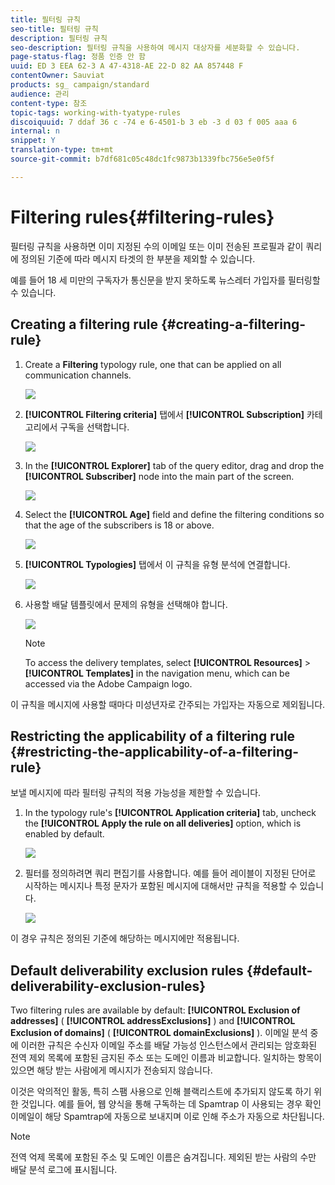```yaml
---
title: 필터링 규칙
seo-title: 필터링 규칙
description: 필터링 규칙
seo-description: 필터링 규칙을 사용하여 메시지 대상자를 세분화할 수 있습니다.
page-status-flag: 정품 인증 안 함
uuid: ED 3 EEA 62-3 A 47-4318-AE 22-D 82 AA 857448 F
contentOwner: Sauviat
products: sg_ campaign/standard
audience: 관리
content-type: 참조
topic-tags: working-with-tyatype-rules
discoiquuid: 7 ddaf 36 c -74 e 6-4501-b 3 eb -3 d 03 f 005 aaa 6
internal: n
snippet: Y
translation-type: tm+mt
source-git-commit: b7df681c05c48dc1fc9873b1339fbc756e5e0f5f

---
```



# Filtering rules{#filtering-rules}

필터링 규칙을 사용하면 이미 지정된 수의 이메일 또는 이미 전송된 프로필과 같이 쿼리에 정의된 기준에 따라 메시지 타겟의 한 부분을 제외할 수 있습니다.

예를 들어 18 세 미만의 구독자가 통신문을 받지 못하도록 뉴스레터 가입자를 필터링할 수 있습니다.

## Creating a filtering rule {#creating-a-filtering-rule}

1. Create a **Filtering** typology rule, one that can be applied on all communication channels.

   ![](assets/typology_create-rule.png)

1. **[!UICONTROL Filtering criteria]** 탭에서 **[!UICONTROL Subscription]** 카테고리에서 구독을 선택합니다.

   ![](assets/typology_create-rule-subscription.png)

1. In the **[!UICONTROL Explorer]** tab of the query editor, drag and drop the **[!UICONTROL Subscriber]** node into the main part of the screen.

   ![](assets/typology_create-rule-subscriber.png)

1. Select the **[!UICONTROL Age]** field and define the filtering conditions so that the age of the subscribers is 18 or above.

   ![](assets/typology_create-rule-age.png)

1. **[!UICONTROL Typologies]** 탭에서 이 규칙을 유형 분석에 연결합니다.

   ![](assets/typology_create-rule-typology.png)

1. 사용할 배달 템플릿에서 문제의 유형을 선택해야 합니다.

   ![](assets/typology_template.png)

   >[!NOTE]
   >
   >To access the delivery templates, select **[!UICONTROL Resources]** &gt; **[!UICONTROL Templates]** in the navigation menu, which can be accessed via the Adobe Campaign logo.

이 규칙을 메시지에 사용할 때마다 미성년자로 간주되는 가입자는 자동으로 제외됩니다.

## Restricting the applicability of a filtering rule {#restricting-the-applicability-of-a-filtering-rule}

보낼 메시지에 따라 필터링 규칙의 적용 가능성을 제한할 수 있습니다.

1. In the typology rule's **[!UICONTROL Application criteria]** tab, uncheck the **[!UICONTROL Apply the rule on all deliveries]** option, which is enabled by default.

   ![](assets/typology_limit.png)

1. 필터를 정의하려면 쿼리 편집기를 사용합니다. 예를 들어 레이블이 지정된 단어로 시작하는 메시지나 특정 문자가 포함된 메시지에 대해서만 규칙을 적용할 수 있습니다.

   ![](assets/typology_limit-rule.png)

이 경우 규칙은 정의된 기준에 해당하는 메시지에만 적용됩니다.

## Default deliverability exclusion rules {#default-deliverability-exclusion-rules}

Two filtering rules are available by default: **[!UICONTROL Exclusion of addresses]** ( **[!UICONTROL addressExclusions]** ) and **[!UICONTROL Exclusion of domains]** ( **[!UICONTROL domainExclusions]** ). 이메일 분석 중에 이러한 규칙은 수신자 이메일 주소를 배달 가능성 인스턴스에서 관리되는 암호화된 전역 제외 목록에 포함된 금지된 주소 또는 도메인 이름과 비교합니다. 일치하는 항목이 있으면 해당 받는 사람에게 메시지가 전송되지 않습니다.

이것은 악의적인 활동, 특히 스팸 사용으로 인해 블랙리스트에 추가되지 않도록 하기 위한 것입니다. 예를 들어, 웹 양식을 통해 구독하는 데 Spamtrap 이 사용되는 경우 확인 이메일이 해당 Spamtrap에 자동으로 보내지며 이로 인해 주소가 자동으로 차단됩니다.

>[!NOTE]
>
>전역 억제 목록에 포함된 주소 및 도메인 이름은 숨겨집니다. 제외된 받는 사람의 수만 배달 분석 로그에 표시됩니다.


